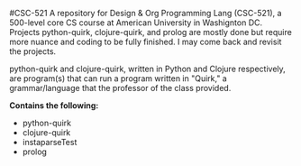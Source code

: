 #CSC-521
A repository for Design & Org Programming Lang (CSC-521), a 500-level core CS course
at American University in Washignton DC. Projects python-quirk, clojure-quirk, and prolog
are mostly done but require more nuance and coding to be fully finished. I may come back and
revisit the projects.

python-quirk and clojure-quirk, written in Python and Clojure respectively, are program(s) that
can run a program written in "Quirk," a grammar/language that the professor of the class provided. 

**Contains the following:**
* python-quirk
* clojure-quirk
* instaparseTest
* prolog
